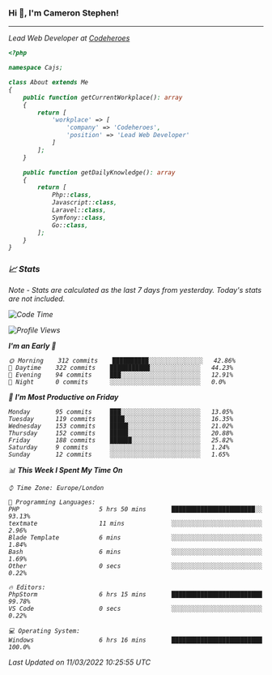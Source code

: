 ### Hi 👋, I'm Cameron Stephen!
<hr>
<p><em>Lead Web Developer at <a href="https://codeheroes.co.uk">Codeheroes</a></p>


```php
<?php

namespace Cajs;

class About extends Me
{
    public function getCurrentWorkplace(): array
    {
        return [
            'workplace' => [
                'company' => 'Codeheroes',
                'position' => 'Lead Web Developer'
            ]
        ];
    }

    public function getDailyKnowledge(): array
    {
        return [
            Php::class,
            Javascript::class,
            Laravel::class,
            Symfony::class,
            Go::class,
        ];
    }
}
```

### 📈 Stats
<p><em>Note - Stats are calculated as the last 7 days from yesterday. Today's stats are not included.</em></p>


<!--START_SECTION:waka-->
![Code Time](http://img.shields.io/badge/Code%20Time-2%2C720%20hrs%2054%20mins-blue)

![Profile Views](http://img.shields.io/badge/Profile%20Views-217-blue)

**I'm an Early 🐤** 

```text
🌞 Morning    312 commits    ██████████░░░░░░░░░░░░░░░   42.86% 
🌆 Daytime    322 commits    ███████████░░░░░░░░░░░░░░   44.23% 
🌃 Evening    94 commits     ███░░░░░░░░░░░░░░░░░░░░░░   12.91% 
🌙 Night      0 commits      ░░░░░░░░░░░░░░░░░░░░░░░░░   0.0%

```
📅 **I'm Most Productive on Friday** 

```text
Monday       95 commits     ███░░░░░░░░░░░░░░░░░░░░░░   13.05% 
Tuesday      119 commits    ████░░░░░░░░░░░░░░░░░░░░░   16.35% 
Wednesday    153 commits    █████░░░░░░░░░░░░░░░░░░░░   21.02% 
Thursday     152 commits    █████░░░░░░░░░░░░░░░░░░░░   20.88% 
Friday       188 commits    ██████░░░░░░░░░░░░░░░░░░░   25.82% 
Saturday     9 commits      ░░░░░░░░░░░░░░░░░░░░░░░░░   1.24% 
Sunday       12 commits     ░░░░░░░░░░░░░░░░░░░░░░░░░   1.65%

```


📊 **This Week I Spent My Time On** 

```text
⌚︎ Time Zone: Europe/London

💬 Programming Languages: 
PHP                      5 hrs 50 mins       ███████████████████████░░   93.13% 
textmate                 11 mins             ░░░░░░░░░░░░░░░░░░░░░░░░░   2.96% 
Blade Template           6 mins              ░░░░░░░░░░░░░░░░░░░░░░░░░   1.84% 
Bash                     6 mins              ░░░░░░░░░░░░░░░░░░░░░░░░░   1.69% 
Other                    0 secs              ░░░░░░░░░░░░░░░░░░░░░░░░░   0.22%

🔥 Editors: 
PhpStorm                 6 hrs 15 mins       █████████████████████████   99.78% 
VS Code                  0 secs              ░░░░░░░░░░░░░░░░░░░░░░░░░   0.22%

💻 Operating System: 
Windows                  6 hrs 16 mins       █████████████████████████   100.0%

```


 Last Updated on 11/03/2022 10:25:55 UTC
<!--END_SECTION:waka-->
